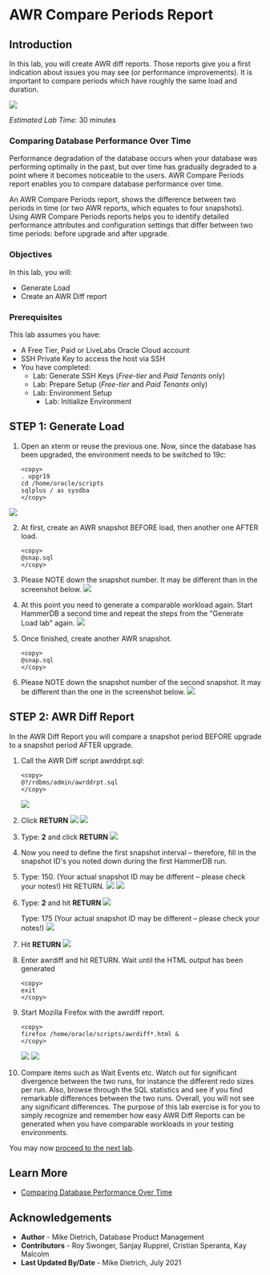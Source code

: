# AWR Compare Periods Report

## Introduction

In this lab, you will create AWR diff reports. Those reports give you a first indication about issues you may see (or performance improvements). It is important to compare periods which have roughly the same load and duration.

![](./images/performance_prescription_02.png " ")

*Estimated Lab Time*: 30 minutes

### Comparing Database Performance Over Time
Performance degradation of the database occurs when your database was performing optimally in the past, but over time has gradually degraded to a point where it becomes noticeable to the users. AWR Compare Periods report enables you to compare database performance over time.

An AWR Compare Periods report, shows the difference between two periods in time (or two AWR reports, which equates to four snapshots). Using AWR Compare Periods reports helps you to identify detailed performance attributes and configuration settings that differ between two time periods: before upgrade and after upgrade.

### Objectives

In this lab, you will:
* Generate Load
* Create an AWR Diff report

### Prerequisites
This lab assumes you have:
- A Free Tier, Paid or LiveLabs Oracle Cloud account
- SSH Private Key to access the host via SSH
- You have completed:
    - Lab: Generate SSH Keys (*Free-tier* and *Paid Tenants* only)
    - Lab: Prepare Setup (*Free-tier* and *Paid Tenants* only)
    - Lab: Environment Setup
		- Lab: Initialize Environment

## **STEP 1**: Generate Load

1.  Open an xterm or reuse the previous one. Now, since the database has been upgraded, the environment needs to be switched to 19c:
	````
	<copy>
    . upgr19
    cd /home/oracle/scripts
    sqlplus / as sysdba
	</copy>
	````
   ![](./images/upgrade_19c_29.png " ")

2. At first, create an AWR snapshot BEFORE load, then another one AFTER load.

	````
	<copy>
	@snap.sql
	</copy>
	````

3. Please NOTE down the snapshot number. It may be different than in the screenshot below.
   ![](./images/upgrade_19c_30.png " ")

4. At this point you need to generate a comparable workload again. Start HammerDB a second time and repeat the steps from the "Generate Load lab" again.
   ![](./images/hammerdb02.png " ")

5. Once finished, create another AWR snapshot.

	````
	<copy>
	@snap.sql
	</copy>
	````

6. Please NOTE down the snapshot number of the second snapshot. It may be different than the one in the screenshot below.
   ![](./images/upgrade_19c_31.png " ")

## **STEP 2**: AWR Diff Report

In the AWR Diff Report you will compare a snapshot period BEFORE upgrade to a snapshot period AFTER upgrade.

1. Call the AWR Diff script awrddrpt.sql:

	````
	<copy>
	@?/rdbms/admin/awrddrpt.sql
	</copy>
	````
	![](./images/upgrade_19c_32-2.png " ")

	<!-- ````
	Specify the Report Type
	~~~~~~~~~~~~~~~~~~~~~~~
	Would you like an HTML report, or a plain text report?
	Enter 'html' for an HTML report, or 'text' for plain text
	Defaults to 'html'
	Enter value for report_type:
	```` -->

2. Click **RETURN**
   ![](./images/upgrade_19c_32.png " ")
   ![](./images/upgrade_19c_33-2.png " ")


	<!--````
	Instances in this Workload Repository schema
	~~~~~~~~~~~~~~~~~~~~~~~~~~~~~~~~~~~~~~~~~~~~
	DB Id      Inst Num	DB Name      Instance	  Host
	------------ ---------- ---------    ----------   ------
	* 72245725	 1	UPGR	     UPGR	  localhost.lo

	Database Id and Instance Number for the First Pair of Snapshots
	~~~~~~~~~~~~~~~~~~~~~~~~~~~~~~~~~~~~~~~~~~~~~~~~~~~~~~~~~~~~~~~
	Using	72245725 for Database Id for the first pair of snapshots
	Using	       1 for Instance Number for the first pair of snapshots


	Specify the number of days of snapshots to choose from
	~~~~~~~~~~~~~~~~~~~~~~~~~~~~~~~~~~~~~~~~~~~~~~~~~~~~~~
	Entering the number of days (n) will result in the most recent
	(n) days of snapshots being listed.  Pressing  without
	specifying a number lists all completed snapshots.


	Enter value for num_days:
	```` -->

3.  Type: **2** and click **RETURN**
   ![](./images/upgrade_19c_34.png " ")

4. Now you need to define the first snapshot interval – therefore, fill in the snapshot ID's you noted down during the first HammerDB run.
	<!-- ````
	Enter value for num_days: 2

	Listing the last 2 days of Completed Snapshots
	Instance     DB Name	  Snap Id	Snap Started	Snap Level
	------------ ------------ ---------- ------------------ ----------

	UPGR	     UPGR		110  20 Feb 2020 22:12	  1
					111  20 Feb 2020 22:39	  1
					112  20 Feb 2020 22:40	  1
					113  21 Feb 2020 00:05	  1
					114  21 Feb 2020 00:15	  1


	Specify the First Pair of Begin and End Snapshot Ids
	~~~~~~~~~~~~~~~~~~~~~~~~~~~~~~~~~~~~~~~~~~~~~~~~~~~~
	Enter value for begin_snap:
	```` -->

5. Type: 150. (Your actual snapshot ID may be different – please check your notes!) Hit RETURN.
   ![](./images/upgrade_19c_35.png " ")
   ![](./images/upgrade_19c_36.png " ")


6. Type: **2** and hit **RETURN**
   ![](./images/upgrade_19c_37.png " ")

    Type: 175 (Your actual snapshot ID may be different – please check your notes!)
	![](./images/upgrade_19c_38.png " ")

7. Hit **RETURN**
   ![](./images/upgrade_19c_41.png " ")

8.  Enter awrdiff and hit RETURN. Wait until the HTML output has been generated

	````
	<copy>
	exit
	</copy>
	````

9. Start Mozilla Firefox with the awrdiff report.


	````
	<copy>
	firefox /home/oracle/scripts/awrdiff*.html &
	</copy>
	````
	![](./images/upgrade_19c_39.png " ")
	![](./images/upgrade_19c_40.png " ")

10. Compare items such as Wait Events etc. Watch out for significant divergence between the two runs, for instance the different redo sizes per run. Also, browse through the SQL statistics and see if you find remarkable differences between the two runs. Overall, you will not see any significant differences. The purpose of this lab exercise is for you to simply recognize and remember how easy AWR Diff Reports can be generated when you have comparable workloads in your testing environments.

You may now [proceed to the next lab](#next).

## Learn More

* [Comparing Database Performance Over Time](https://docs.oracle.com/en/database/oracle/oracle-database/19/tgdba/comparing-database-performance-over-time.html#GUID-BEDBF986-1A69-459A-90F5-350B8A407516)

## Acknowledgements
* **Author** - Mike Dietrich, Database Product Management
* **Contributors** -  Roy Swonger, Sanjay Rupprel, Cristian Speranta, Kay Malcolm
* **Last Updated By/Date** - Mike Dietrich, July 2021
